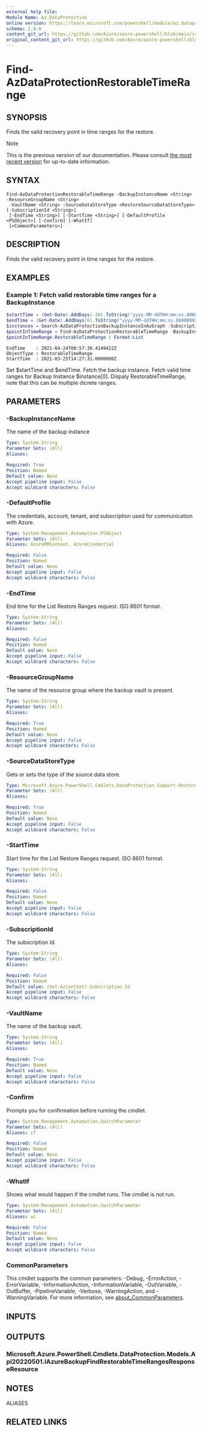 ```yaml
---
external help file: 
Module Name: Az.DataProtection
online version: https://learn.microsoft.com/powershell/module/az.dataprotection/find-azdataprotectionrestorabletimerange
schema: 2.0.0
content_git_url: https://github.com/Azure/azure-powershell/blob/main/src/DataProtection/help/Find-AzDataProtectionRestorableTimeRange.md
original_content_git_url: https://github.com/Azure/azure-powershell/blob/main/src/DataProtection/help/Find-AzDataProtectionRestorableTimeRange.md
---
```


# Find-AzDataProtectionRestorableTimeRange

## SYNOPSIS
Finds the valid recovery point in time ranges for the restore.

> [!NOTE]
>This is the previous version of our documentation. Please consult [the most recent version](/powershell/module/az.dataprotection/find-azdataprotectionrestorabletimerange) for up-to-date information.

## SYNTAX

```
Find-AzDataProtectionRestorableTimeRange -BackupInstanceName <String> -ResourceGroupName <String>
 -VaultName <String> -SourceDataStoreType <RestoreSourceDataStoreType> [-SubscriptionId <String>]
 [-EndTime <String>] [-StartTime <String>] [-DefaultProfile <PSObject>] [-Confirm] [-WhatIf]
 [<CommonParameters>]
```

## DESCRIPTION
Finds the valid recovery point in time ranges for the restore.

## EXAMPLES

### Example 1: Fetch valid restorable time ranges for a BackupInstance
```powershell
$startTime = (Get-Date).AddDays(-30).ToString("yyyy-MM-ddTHH:mm:ss.0000000Z")
$endTime = (Get-Date).AddDays(0).ToString("yyyy-MM-ddTHH:mm:ss.0000000Z")
$instances = Search-AzDataProtectionBackupInstanceInAzGraph -Subscription "subscriptionId" -DatasourceType AzureBlob -ResourceGroup "rgName" -Vault "vaultName"
$pointInTimeRange = Find-AzDataProtectionRestorableTimeRange -BackupInstanceName $instances[0].BackupInstanceName -ResourceGroupName "rgName" -SubscriptionId "subscriptionId"  -VaultName "vaultName" -SourceDataStoreType OperationalStore -StartTime $startTime -EndTime $endTime
$pointInTimeRange.RestorableTimeRange | Format-List
```

```output
EndTime    : 2021-04-24T08:57:36.4149422Z
ObjectType : RestorableTimeRange
StartTime  : 2021-03-25T14:27:31.0000000Z
```

Set $startTime and $endTime.
Fetch the backup instance.
Fetch valid time ranges for Backup Instance $instance[0].
Dispaly RestorableTimeRange, note that this can be multiple dicrete ranges.

## PARAMETERS

### -BackupInstanceName
The name of the backup instance

```yaml
Type: System.String
Parameter Sets: (All)
Aliases:

Required: True
Position: Named
Default value: None
Accept pipeline input: False
Accept wildcard characters: False
```

### -DefaultProfile
The credentials, account, tenant, and subscription used for communication with Azure.

```yaml
Type: System.Management.Automation.PSObject
Parameter Sets: (All)
Aliases: AzureRMContext, AzureCredential

Required: False
Position: Named
Default value: None
Accept pipeline input: False
Accept wildcard characters: False
```

### -EndTime
End time for the List Restore Ranges request.
ISO 8601 format.

```yaml
Type: System.String
Parameter Sets: (All)
Aliases:

Required: False
Position: Named
Default value: None
Accept pipeline input: False
Accept wildcard characters: False
```

### -ResourceGroupName
The name of the resource group where the backup vault is present.

```yaml
Type: System.String
Parameter Sets: (All)
Aliases:

Required: True
Position: Named
Default value: None
Accept pipeline input: False
Accept wildcard characters: False
```

### -SourceDataStoreType
Gets or sets the type of the source data store.

```yaml
Type: Microsoft.Azure.PowerShell.Cmdlets.DataProtection.Support.RestoreSourceDataStoreType
Parameter Sets: (All)
Aliases:

Required: True
Position: Named
Default value: None
Accept pipeline input: False
Accept wildcard characters: False
```

### -StartTime
Start time for the List Restore Ranges request.
ISO 8601 format.

```yaml
Type: System.String
Parameter Sets: (All)
Aliases:

Required: False
Position: Named
Default value: None
Accept pipeline input: False
Accept wildcard characters: False
```

### -SubscriptionId
The subscription Id.

```yaml
Type: System.String
Parameter Sets: (All)
Aliases:

Required: False
Position: Named
Default value: (Get-AzContext).Subscription.Id
Accept pipeline input: False
Accept wildcard characters: False
```

### -VaultName
The name of the backup vault.

```yaml
Type: System.String
Parameter Sets: (All)
Aliases:

Required: True
Position: Named
Default value: None
Accept pipeline input: False
Accept wildcard characters: False
```

### -Confirm
Prompts you for confirmation before running the cmdlet.

```yaml
Type: System.Management.Automation.SwitchParameter
Parameter Sets: (All)
Aliases: cf

Required: False
Position: Named
Default value: None
Accept pipeline input: False
Accept wildcard characters: False
```

### -WhatIf
Shows what would happen if the cmdlet runs.
The cmdlet is not run.

```yaml
Type: System.Management.Automation.SwitchParameter
Parameter Sets: (All)
Aliases: wi

Required: False
Position: Named
Default value: None
Accept pipeline input: False
Accept wildcard characters: False
```

### CommonParameters
This cmdlet supports the common parameters: -Debug, -ErrorAction, -ErrorVariable, -InformationAction, -InformationVariable, -OutVariable, -OutBuffer, -PipelineVariable, -Verbose, -WarningAction, and -WarningVariable. For more information, see [about_CommonParameters](http://go.microsoft.com/fwlink/?LinkID=113216).

## INPUTS

## OUTPUTS

### Microsoft.Azure.PowerShell.Cmdlets.DataProtection.Models.Api20220501.IAzureBackupFindRestorableTimeRangesResponseResource

## NOTES

ALIASES

## RELATED LINKS

